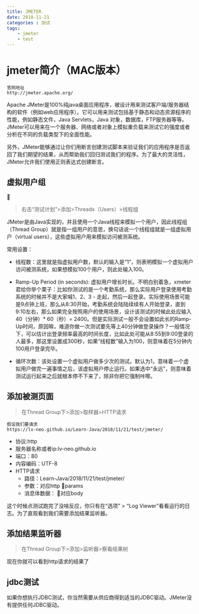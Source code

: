 ```yaml
---
title: JMETER
date: 2018-11-21
categories : 测试
tags:
    - jmeter
    - test
---
```


<!-- toc -->

# jmeter简介（MAC版本）

```
官网地址
http://jmeter.apache.org/
```

Apache JMeter是100%纯java桌面应用程序，被设计用来测试客户端/服务器结构的软件（例如web应用程序）。它可以用来测试包括基于静态和动态资源程序的性能，例如静态文件，Java Servlets，Java 对象，数据库，FTP服务器等等。JMeter可以用来在一个服务器、网络或者对象上模拟重负载来测试它的强度或者分析在不同的负载类型下的全面性能。

另外，JMeter能够通过让你们用断言创建测试脚本来验证我们的应用程序是否返回了我们期望的结果，从而帮助我们回归测试我们的程序。为了最大的灵活性，JMeter允许我们使用正则表达式创建断言。

## 虚拟用户组

>右击“测试计划”>添加>Threads（Users）>线程组

JMeter是由Java实现的，并且使用一个Java线程来模拟一个用户，因此线程组（Thread Group）就是指一组用户的意思，换句话说一个线程组就是一组虚拟用户（virtual users），这些虚拟用户用来模拟访问被测系统。

常用设置：
* 线程数：这里就是指虚拟用户数，默认的输入是“1”，则表明模拟一个虚拟用户访问被测系统，如果想模拟100个用户，则此处输入100。

* Ramp-Up Period (in seconds): 虚拟用户增长时长。不明白别着急，xmeter君给你举个栗子：比如你测试的是一个考勤系统，那么实际用户登录使用考勤系统的时候并不是大家喊1、2、3 - 走起，然后一起登录。实际使用场景可能是9点钟上班，那么从8:30开始，考勤系统会陆陆续续有人开始登录，直到9:10左右，那么如果完全按照用户的使用场景，设计该测试的时候此处应输入40（分钟）* 60（秒）= 2400。但是实际测试一般不会设置如此长的Ramp-Up时间，原因嘛，难道你做一次测试要先等上40分钟做登录操作？一般情况下，可以估计出登录频率最高的时间长度，比如此处可能从8:55到9:00登录的人最多，那这里设置成300秒，如果“线程数”输入为100，则意味着在5分钟内100用户登录完毕。

* 循环次数：该处设置一个虚拟用户做多少次的测试。默认为1，意味着一个虚拟用户做完一遍事情之后，该虚拟用户停止运行。如果选中“永远”，则意味着测试运行起来之后就根本停不下来了，除非你把它强制咔嚓。

## 添加被测页面

>在Thread Group下>添加>取样器>HTTP请求

```
假设我们要请求
https://lv-neo.github.io/Learn-Java/2018/11/21/test/jmeter/
```

* 协议:http
* 服务器名称或者ip:lv-neo.github.io
* 端口：80
* 内容编码：UTF-8
* HTTP请求
    * 路径：Learn-Java/2018/11/21/test/jmeter/
    * 参数：对应http params
    * 消息体数据： 对应body

这个时候点测试跑完了没啥反应，你只有在“选项” > “Log Viewer”看看运行的日志。为了直观看到我们需要添加结果监听器。

## 添加结果监听器

>在Thread Group下>添加>监听器>察看结果树

现在你就可以看到http请求的结果了

## jdbc测试

如果你想执行JDBC测试，你当然需要从供应商得到适当的JDBC驱动。JMeter没有提供任何JDBC驱动。

